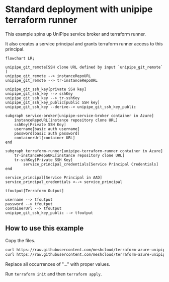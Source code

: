 # Standard deployment with unipipe terraform runner

This example spins up UniPipe service broker and terraform runner.

It also creates a service principal and grants terraform runner access to this principal.

```mermaid
flowchart LR;

unipipe_git_remote[SSH clone URL defined by input `unipipe_git_remote` ]
unipipe_git_remote --> instanceRepoURL
unipipe_git_remote --> tr-instanceRepoURL

unipipe_git_ssh_key[private SSH key]
unipipe_git_ssh_key --> sshKey
unipipe_git_ssh_key --> tr-sshKey
unipipe_git_ssh_key_public[public SSH key]
unipipe_git_ssh_key --derive--> unipipe_git_ssh_key_public

subgraph service-broker[unipipe-service-broker container in Azure]
    instanceRepoURL[instance repository clone URL]
    sshKey[Private SSH Key]
    username[basic auth username]
    password[basic auth password]
    containerUrl[container URL]
end

subgraph terraform-runner[unipipe-terraform-runner container in Azure]
    tr-instanceRepoURL[instance repository clone URL]
    tr-sshKey[Private SSH Key]
		service_principal_credentials[Service Principal Credentials]
end

service_principal[Service Principal in AAD]
service_principal_credentials <--> service_principal

tfoutput[Terraform Output]

username --> tfoutput
password --> tfoutput
containerUrl --> tfoutput
unipipe_git_ssh_key_public --> tfoutput
```

## How to use this example

Copy the files.

```sh
curl https://raw.githubusercontent.com/meshcloud/terraform-azure-unipipe/main/examples/standard-deployment-with-terraform-runner/main.tf > main.tf
curl https://raw.githubusercontent.com/meshcloud/terraform-azure-unipipe/main/examples/standard-deployment-with-terraform-runner/outputs.tf > outputs.tf
```

Replace all occurrences of "..." with proper values.

Run `terraform init` and then `terraform apply`.
